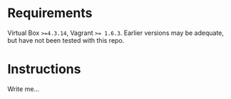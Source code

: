 # Requirements

Virtual Box `>=4.3.14`, Vagrant `>= 1.6.3`. Earlier versions may be adequate, but have not been tested with this repo.

# Instructions

Write me...
